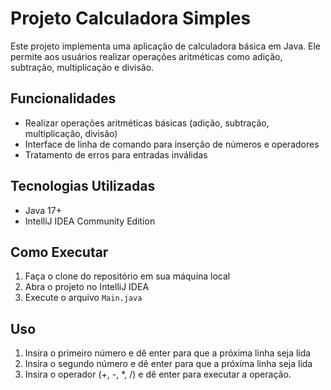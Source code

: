 # Projeto Calculadora Simples

Este projeto implementa uma aplicação de calculadora básica em Java. Ele permite aos usuários realizar operações aritméticas como adição, subtração, multiplicação e divisão.

## Funcionalidades

- Realizar operações aritméticas básicas (adição, subtração, multiplicação, divisão)
- Interface de linha de comando para inserção de números e operadores
- Tratamento de erros para entradas inválidas

## Tecnologias Utilizadas

- Java 17+
- IntelliJ IDEA Community Edition

## Como Executar

1. Faça o clone do repositório em sua máquina local
2. Abra o projeto no IntelliJ IDEA
3. Execute o arquivo `Main.java`

## Uso

1. Insira o primeiro número e dê enter para que a próxima linha seja lida
2. Insira o segundo número e dê enter para que a próxima linha seja lida
3. Insira o operador (+, -, *, /) e dê enter para executar a operação.

